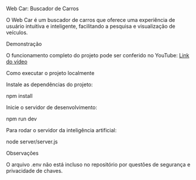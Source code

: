 Web Car: Buscador de Carros

O Web Car é um buscador de carros que oferece uma experiência de usuário intuitiva e inteligente, facilitando a pesquisa e visualização de veículos.

Demonstração

O funcionamento completo do projeto pode ser conferido no YouTube:
[Link do vídeo](https://youtu.be/fA8QDsxeHik)

Como executar o projeto localmente

Instale as dependências do projeto:

npm install


Inicie o servidor de desenvolvimento:

npm run dev


Para rodar o servidor da inteligência artificial:

node server/server.js

Observações

O arquivo .env não está incluso no repositório por questões de segurança e privacidade de chaves.
